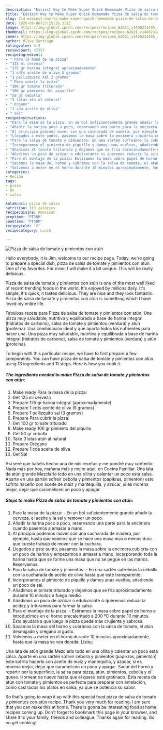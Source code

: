 ```yaml
---
description: "Easiest Way to Make Super Quick Homemade Pizza de salsa de tomate y pimientos con atún"
title: "Easiest Way to Make Super Quick Homemade Pizza de salsa de tomate y pimientos con atún"
slug: 714-easiest-way-to-make-super-quick-homemade-pizza-de-salsa-de-tomate-y-pimientos-con-atun
date: 2020-09-08T23:25:26.311Z
image: https://img-global.cpcdn.com/recipes/recipes_62621_v1400231406_receta_foto_00062621-vedc53nayn1mqmodi7zf/751x532cq70/pizza-de-salsa-de-tomate-y-pimientos-con-atun-foto-principal.jpg
thumbnail: https://img-global.cpcdn.com/recipes/recipes_62621_v1400231406_receta_foto_00062621-vedc53nayn1mqmodi7zf/751x532cq70/pizza-de-salsa-de-tomate-y-pimientos-con-atun-foto-principal.jpg
cover: https://img-global.cpcdn.com/recipes/recipes_62621_v1400231406_receta_foto_00062621-vedc53nayn1mqmodi7zf/751x532cq70/pizza-de-salsa-de-tomate-y-pimientos-con-atun-foto-principal.jpg
author: Olive Santiago
ratingvalue: 4.9
reviewcount: 47357
recipeingredient:
- " Para la masa de la pizza"
- "125 ml cerveza"
- "175 gr harina integral aproximadamente"
- "1 cdts aceite de oliva 5 gramos"
- "1 pellizquito sal 3 gramos"
- " Para cubrir la pizza"
- "100 gr tomate triturado"
- "100 gr pimiento del piquillo"
- "50 gr cebolla"
- "3 latas atn al natural"
- " Organo"
- "1 cda aceite de oliva"
- " Sal"
recipeinstructions:
- "Para la masa de la pizza: En un bol suficientemente grande añadir la cerveza, el aceite y la sal y remover un poco."
- "Añadir la harina poco a poco, reservando una parte para la encimera cuando pasemos a amasar a mano."
- "Al principio podemos mover con una cucharada de madera, por ejemplo, hasta que veamos que se hace una masa mas o menos dura que cueste trabajo de mover con la cuchara."
- "Llegados a este punto, pasamos la masa sobre la encimera cubierta con un poco de harina y empezamos a amasar a mano, incorporando toda la harina hasta que se forme una masa que no se pegue en las manos. Reservamos."
- "Para la salsa de tomate y pimientos: En una sartén sofreímos la cebolla con la cucharada de aceite de oliva hasta que esté transparente."
- "Incorporamos el pimiento de piquillo y damos unas vueltas, añadiendo un poco de sal."
- "Añadimos el tomate triturado y dejamos que se fría aproximadamente durante 10 minutos a fuego medio."
- "Añadimos un poco de azúcar o edulcorante si queremos reducir la acidez y trituramos para formar la salsa."
- "Para el montaje de la pizza: Estiramos la masa sobre papel de horno e introducimos en el horno precalentado a 200 ºC durante 10 minutos. Esto ayudará a que luego la pizza quede más crujiente y sabrosa."
- "Sacamos la masa del horno y cubrimos con la salsa de tomate, el atún desmigado y orégano al gusto."
- "Volvemos a meter en el horno durante 10 minutos aproximadamente, hasta que la masa se vea dorada. Listo¡¡"
categories:
- Recipe
tags:
- pizza
- de
- salsa

katakunci: pizza de salsa 
nutrition: 113 calories
recipecuisine: American
preptime: "PT38M"
cooktime: "PT58M"
recipeyield: "2"
recipecategory: Lunch

---
```



![Pizza de salsa de tomate y pimientos con atún](https://img-global.cpcdn.com/recipes/recipes_62621_v1400231406_receta_foto_00062621-vedc53nayn1mqmodi7zf/751x532cq70/pizza-de-salsa-de-tomate-y-pimientos-con-atun-foto-principal.jpg)

Hello everybody, it is Jim, welcome to our recipe page. Today, we're going to prepare a special dish, pizza de salsa de tomate y pimientos con atún. One of my favorites. For mine, I will make it a bit unique. This will be really delicious.

Pizza de salsa de tomate y pimientos con atún is one of the most well liked of recent trending foods in the world. It's enjoyed by millions daily. It's simple, it's quick, it tastes delicious. They are nice and they look fantastic. Pizza de salsa de tomate y pimientos con atún is something which I have loved my entire life.

Fabulosa receta para Pizza de salsa de tomate y pimientos con atún. Una pizza muy saludable, nutritiva y equilibrada a base de harina integral (hidratos de carbono), salsa de tomate y pimientos (verdura) y atún (proteína). Una combinación ideal y que aporta todos los nutrientes para hacer una. Una pizza muy saludable, nutritiva y equilibrada a base de harina integral (hidratos de carbono), salsa de tomate y pimientos (verdura) y atún (proteína).


To begin with this particular recipe, we have to first prepare a few components. You can have pizza de salsa de tomate y pimientos con atún using 13 ingredients and 11 steps. Here is how you cook it.

<!--inarticleads1-->

##### The ingredients needed to make Pizza de salsa de tomate y pimientos con atún:

1. Make ready  Para la masa de la pizza:
1. Get 125 ml cerveza
1. Prepare 175 gr harina integral (aproximadamente)
1. Prepare 1 cdts aceite de oliva (5 gramos)
1. Prepare 1 pellizquito sal (3 gramos)
1. Prepare  Para cubrir la pizza:
1. Get 100 gr tomate triturado
1. Make ready 100 gr pimiento del piquillo
1. Get 50 gr cebolla
1. Take 3 latas atún al natural
1. Prepare  Orégano
1. Prepare 1 cda aceite de oliva
1. Get  Sal


Así veré que habéis hecho una de mis recetas y me pondré muy contento. Nada más por hoy, mañana más y mejor aquí, en Cocina Familiar. Una lata de atún grande Mezclarlo todo en una ollita y calentar un poco esta salsa. Aparte en una sartén sofreir cebolla y pimientos (papikras, pimentón) este sofrito hacerlo con aceite de maiz y mantequilla, y azúcar, si es morena mejor, dejar que caramelicen un poco y apagar. 

<!--inarticleads2-->

##### Steps to make Pizza de salsa de tomate y pimientos con atún:

1. Para la masa de la pizza: - En un bol suficientemente grande añadir la cerveza, el aceite y la sal y remover un poco.
1. Añadir la harina poco a poco, reservando una parte para la encimera cuando pasemos a amasar a mano.
1. Al principio podemos mover con una cucharada de madera, por ejemplo, hasta que veamos que se hace una masa mas o menos dura que cueste trabajo de mover con la cuchara.
1. Llegados a este punto, pasamos la masa sobre la encimera cubierta con un poco de harina y empezamos a amasar a mano, incorporando toda la harina hasta que se forme una masa que no se pegue en las manos. Reservamos.
1. Para la salsa de tomate y pimientos: - En una sartén sofreímos la cebolla con la cucharada de aceite de oliva hasta que esté transparente.
1. Incorporamos el pimiento de piquillo y damos unas vueltas, añadiendo un poco de sal.
1. Añadimos el tomate triturado y dejamos que se fría aproximadamente durante 10 minutos a fuego medio.
1. Añadimos un poco de azúcar o edulcorante si queremos reducir la acidez y trituramos para formar la salsa.
1. Para el montaje de la pizza: - Estiramos la masa sobre papel de horno e introducimos en el horno precalentado a 200 ºC durante 10 minutos. Esto ayudará a que luego la pizza quede más crujiente y sabrosa.
1. Sacamos la masa del horno y cubrimos con la salsa de tomate, el atún desmigado y orégano al gusto.
1. Volvemos a meter en el horno durante 10 minutos aproximadamente, hasta que la masa se vea dorada. Listo¡¡


Una lata de atún grande Mezclarlo todo en una ollita y calentar un poco esta salsa. Aparte en una sartén sofreir cebolla y pimientos (papikras, pimentón) este sofrito hacerlo con aceite de maiz y mantequilla, y azúcar, si es morena mejor, dejar que caramelicen un poco y apagar. Sacar del horno y repartir por la superficie, la salsa para pizza, atún, pimientos, cebolla y el queso. Hornear de nuevo hasta que el queso esté gratinado. Esta receta de atún con tomate y pimientos es perfecta para preparar con antelación, como casi todos los platos en salsa, ya que se potencia su sabor. 

So that's going to wrap it up with this special food pizza de salsa de tomate y pimientos con atún recipe. Thank you very much for reading. I am sure that you can make this at home. There is gonna be interesting food at home recipes coming up. Don't forget to bookmark this page in your browser, and share it to your family, friends and colleague. Thanks again for reading. Go on get cooking!
